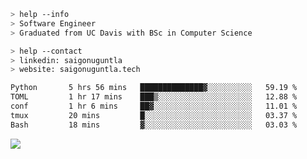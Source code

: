 ```bash
> help --info
> Software Engineer
> Graduated from UC Davis with BSc in Computer Science
```

```bash
> help --contact
> linkedin: saigonuguntla
> website: saigonuguntla.tech
```

<!--START_SECTION:waka-->

```txt
Python       5 hrs 56 mins   ██████████████▓░░░░░░░░░░   59.19 %
TOML         1 hr 17 mins    ███▒░░░░░░░░░░░░░░░░░░░░░   12.88 %
conf         1 hr 6 mins     ██▓░░░░░░░░░░░░░░░░░░░░░░   11.01 %
tmux         20 mins         █░░░░░░░░░░░░░░░░░░░░░░░░   03.37 %
Bash         18 mins         ▓░░░░░░░░░░░░░░░░░░░░░░░░   03.03 %
```

<!--END_SECTION:waka-->

![](https://komarev.com/ghpvc/?username=saigonu&color=6A8AFF)
